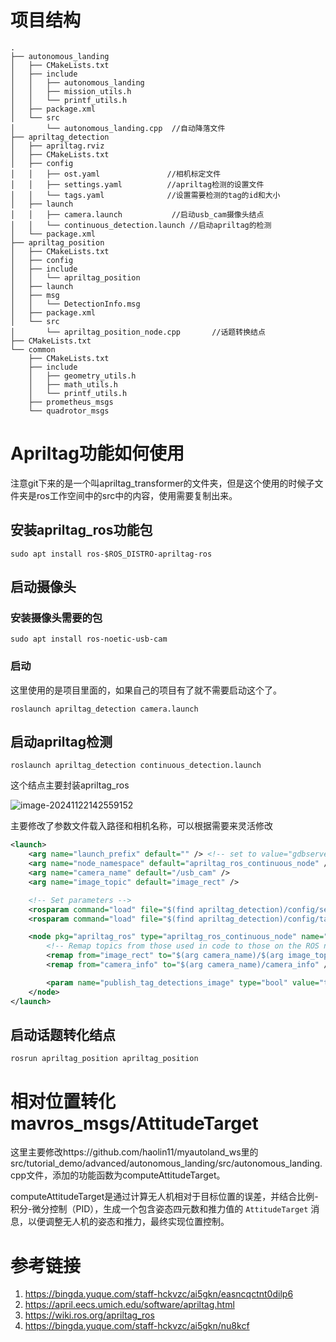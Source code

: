 

# 项目结构

```shell
.
├── autonomous_landing
│   ├── CMakeLists.txt
│   ├── include
│   │   ├── autonomous_landing
│   │   ├── mission_utils.h
│   │   └── printf_utils.h
│   ├── package.xml
│   └── src
│       └── autonomous_landing.cpp  //自动降落文件
├── apriltag_detection
│   ├── apriltag.rviz
│   ├── CMakeLists.txt
│   ├── config
│   │   ├── ost.yaml               //相机标定文件
│   │   ├── settings.yaml          //apriltag检测的设置文件
│   │   └── tags.yaml              //设置需要检测的tag的id和大小
│   ├── launch
│   │   ├── camera.launch           //启动usb_cam摄像头结点
│   │   └── continuous_detection.launch //启动apriltag的检测
│   └── package.xml
├── apriltag_position
│   ├── CMakeLists.txt
│   ├── config
│   ├── include
│   │   └── apriltag_position
│   ├── launch
│   ├── msg
│   │   └── DetectionInfo.msg
│   ├── package.xml
│   └── src
│       └── apriltag_position_node.cpp       //话题转换结点
├── CMakeLists.txt
└── common
    ├── CMakeLists.txt
    ├── include
    │   ├── geometry_utils.h
    │   ├── math_utils.h
    │   └── printf_utils.h
    ├── prometheus_msgs
    └── quadrotor_msgs

```

# Apriltag功能如何使用
注意git下来的是一个叫apriltag_transformer的文件夹，但是这个使用的时候子文件夹是ros工作空间中的src中的内容，使用需要复制出来。

## 安装apriltag_ros功能包

```she
sudo apt install ros-$ROS_DISTRO-apriltag-ros
```



## 启动摄像头

### 安装摄像头需要的包

```shell
sudo apt install ros-noetic-usb-cam
```



### 启动

这里使用的是项目里面的，如果自己的项目有了就不需要启动这个了。

```shell	
roslaunch apriltag_detection camera.launch
```



## 启动apriltag检测

```shell
roslaunch apriltag_detection continuous_detection.launch 
```

这个结点主要封装apriltag_ros

![image-20241122142559152](image-20241122142559152.png)



主要修改了参数文件载入路径和相机名称，可以根据需要来灵活修改

```xml
<launch>
	<arg name="launch_prefix" default="" /> <!-- set to value="gdbserver localhost:10000" for remote debugging -->
	<arg name="node_namespace" default="apriltag_ros_continuous_node" />
	<arg name="camera_name" default="/usb_cam" />
	<arg name="image_topic" default="image_rect" />

	<!-- Set parameters -->
	<rosparam command="load" file="$(find apriltag_detection)/config/settings.yaml" ns="$(arg node_namespace)" />
	<rosparam command="load" file="$(find apriltag_detection)/config/tags.yaml" ns="$(arg node_namespace)" />

	<node pkg="apriltag_ros" type="apriltag_ros_continuous_node" name="$(arg node_namespace)" clear_params="true" output="screen" launch-prefix="$(arg launch_prefix)" >
		<!-- Remap topics from those used in code to those on the ROS network -->
		<remap from="image_rect" to="$(arg camera_name)/$(arg image_topic)" />
		<remap from="camera_info" to="$(arg camera_name)/camera_info" />

		<param name="publish_tag_detections_image" type="bool" value="true" />      <!-- default: false -->
	</node>
</launch>

```

## 启动话题转化结点

```shel
rosrun apriltag_position apriltag_position
```



# 相对位置转化mavros_msgs/AttitudeTarget

这里主要修改https://github.com/haolin11/myautoland_ws里的src/tutorial_demo/advanced/autonomous_landing/src/autonomous_landing.cpp文件，添加的功能函数为computeAttitudeTarget。

computeAttitudeTarget是通过计算无人机相对于目标位置的误差，并结合比例-积分-微分控制（PID），生成一个包含姿态四元数和推力值的 `AttitudeTarget` 消息，以便调整无人机的姿态和推力，最终实现位置控制。



# 参考链接

1. https://bingda.yuque.com/staff-hckvzc/ai5gkn/easncqctnt0dilp6
2. https://april.eecs.umich.edu/software/apriltag.html
3. https://wiki.ros.org/apriltag_ros
4. https://bingda.yuque.com/staff-hckvzc/ai5gkn/nu8kcf



